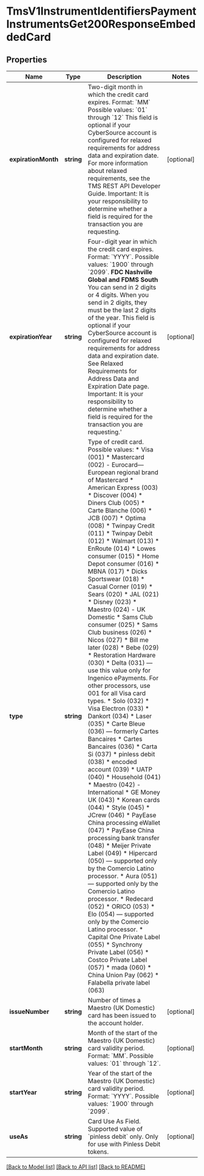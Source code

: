 # TmsV1InstrumentIdentifiersPaymentInstrumentsGet200ResponseEmbeddedCard

## Properties
Name | Type | Description | Notes
------------ | ------------- | ------------- | -------------
**expirationMonth** | **string** | Two-digit month in which the credit card expires. Format: &#x60;MM&#x60; Possible values: &#x60;01&#x60; through &#x60;12&#x60;  This field is optional if your CyberSource account is configured for relaxed requirements for address data and expiration date. For more information about relaxed requirements, see the TMS REST API Developer Guide.  Important: It is your responsibility to determine whether a field is required for the transaction you are requesting. | [optional] 
**expirationYear** | **string** | Four-digit year in which the credit card expires. Format: &#x60;YYYY&#x60;. Possible values: &#x60;1900&#x60; through &#x60;2099&#x60;.  **FDC Nashville Global and FDMS South** You can send in 2 digits or 4 digits. When you send in 2 digits, they must be the last 2 digits of the year.  This field is optional if your CyberSource account is configured for relaxed requirements for address data and expiration date. See Relaxed Requirements for Address Data and Expiration Date page.  Important: It is your responsibility to determine whether a field is required for the transaction you are requesting.&#39; | [optional] 
**type** | **string** | Type of credit card. Possible values:   * Visa (001)   * Mastercard (002) - Eurocard—European regional brand of Mastercard   * American Express (003)   * Discover (004)   * Diners Club (005)   * Carte Blanche (006)   * JCB (007)   * Optima (008)   * Twinpay Credit (011)   * Twinpay Debit (012)   * Walmart (013)   * EnRoute (014)   * Lowes consumer (015)   * Home Depot consumer (016)   * MBNA (017)   * Dicks Sportswear (018)   * Casual Corner (019)   * Sears (020)   * JAL (021)   * Disney (023)   * Maestro (024) - UK Domestic   * Sams Club consumer (025)   * Sams Club business (026)   * Nicos (027)   * Bill me later (028)   * Bebe (029)   * Restoration Hardware (030)   * Delta (031) — use this value only for Ingenico ePayments. For other processors, use 001 for all Visa card types.   * Solo (032)   * Visa Electron (033)   * Dankort (034)   * Laser (035)   * Carte Bleue (036) — formerly Cartes Bancaires   * Cartes Bancaires (036)   * Carta Si (037)   * pinless debit (038)   * encoded account (039)   * UATP (040)   * Household (041)   * Maestro (042) - International   * GE Money UK (043)   * Korean cards (044)   * Style (045)   * JCrew (046)   * PayEase China processing eWallet (047)   * PayEase China processing bank transfer (048)   * Meijer Private Label (049)   * Hipercard (050) — supported only by the Comercio Latino processor.   * Aura (051) — supported only by the Comercio Latino processor.   * Redecard (052)   * ORICO (053)   * Elo (054) — supported only by the Comercio Latino processor.   * Capital One Private Label (055)   * Synchrony Private Label (056)   * Costco Private Label (057)   * mada (060)   * China Union Pay (062)   * Falabella private label (063) | 
**issueNumber** | **string** | Number of times a Maestro (UK Domestic) card has been issued to the account holder. | [optional] 
**startMonth** | **string** | Month of the start of the Maestro (UK Domestic) card validity period.  Format: &#x60;MM&#x60;. Possible values: &#x60;01&#x60; through &#x60;12&#x60;. | [optional] 
**startYear** | **string** | Year of the start of the Maestro (UK Domestic) card validity period.  Format: &#x60;YYYY&#x60;. Possible values: &#x60;1900&#x60; through &#x60;2099&#x60;. | [optional] 
**useAs** | **string** | Card Use As Field. Supported value of &#x60;pinless debit&#x60; only. Only for use with Pinless Debit tokens. | [optional] 

[[Back to Model list]](../README.md#documentation-for-models) [[Back to API list]](../README.md#documentation-for-api-endpoints) [[Back to README]](../README.md)


